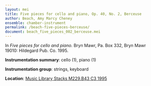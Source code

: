 ```yaml
---
layout: mei
title: Five pieces for cello and piano, Op. 40, No. 2, Berceuse
author: Beach, Amy Marcy Cheney
ensemble: chamber-instrument
permalink: /beach-five-pieces-berceuse/
document: beach_five_pieces_002_berceuse.mei
---
```


In *Five pieces for cello and piano.* Bryn Mawr, Pa. Box 332, Bryn Mawr 19010: Hildegard Pub. Co. 1995.

**Instrumentation summary**: cello (1), piano (1) 

**Instrumentation group**: strings, keyboard

**Location**: <a href="https://tufts.primo.exlibrisgroup.com/permalink/01TUN_INST/1kc9gia/alma991004588699703851" target="_blank">Music Library Stacks M229.B43 C3 1995</a>